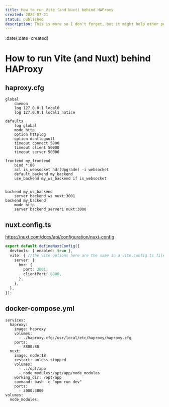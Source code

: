 ```yaml
---
title: How to run Vite (and Nuxt) behind HAProxy
created: 2023-07-21
status: published
description: This is more so I don't forget, but it might help other people
---
```


:date{:date=created}

# How to run Vite (and Nuxt) behind HAProxy

## haproxy.cfg

```text
global
    daemon
    log 127.0.0.1 local0
    log 127.0.0.1 local1 notice

defaults
    log global
    mode http
    option httplog
    option dontlognull
    timeout connect 5000
    timeout client 50000
    timeout server 50000

frontend my_frontend
    bind *:80
    acl is_websocket hdr(Upgrade) -i websocket
    default_backend my_backend
    use_backend my_ws_backend if is_websocket


backend my_ws_backend
    server backend_ws nuxt:3001
backend my_backend
    mode http
    server backend_server1 nuxt:3000
```

## nuxt.config.ts

<https://nuxt.com/docs/api/configuration/nuxt-config>

```typescript
export default defineNuxtConfig({
  devtools: { enabled: true },
  vite: { //the vite options here are the same in a vite.config.ts file
    server: {
      hmr: {
        port: 3001,
        clientPort: 8800,
      },
    },
  },
});
```

## docker-compose.yml

```text
services:
  haproxy:
    image: haproxy
    volumes:
      - ./haproxy.cfg:/usr/local/etc/haproxy/haproxy.cfg
    ports:
      - 8800:80
  nuxt:
    image: node:18
    restart: unless-stopped
    volumes:
      - .:/opt/app
      - node_modules:/opt/app/node_modules
    working_dir: /opt/app
    command: bash -c "npm run dev"
    ports:
      - 3000:3000
volumes:
  node_modules:
```
